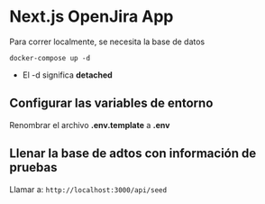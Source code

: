 # Next.js OpenJira App
Para correr localmente, se necesita la base de datos
```
docker-compose up -d
```

* El -d significa __detached__


## Configurar las variables de entorno
Renombrar el archivo __.env.template__ a __.env__

## Llenar la base de adtos con información de pruebas

Llamar a:
```http://localhost:3000/api/seed```